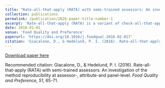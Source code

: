 ```yaml
---
title: "Rate-all-that-apply (RATA) with semi-trained assessors: An investigation of the method reproducibility at assessor-, attribute- and panel-level"
collection: publications
permalink: /publication/2026-paper-title-number-1
excerpt: 'Rate-all-that-apply (RATA) is a variant of check-all-that-apply (CATA) questions that allows assessor to rate the intensity of selected attributes. Compared to CATA, RATA has the potential to improve sample description and discrimination, and might be more useful when only a small number of assessors are available. Before advocating its use with confidence, investigations on the method validity and reproducibility are necessary. Within this context, this short paper examined the reproducibility of results obtained by RATA within a test–retest paradigm, drawing on data from a case study involving sensory assessment of common defects in chocolate production...'
date: 2016-01-01
venue: 'Food Quality and Preference'
paperurl: 'https://doi.org/10.1016/j.foodqual.2016.02.017'
citation: 'Giacalone, D., & Hedelund, P. I. (2016). Rate-all-that-apply (RATA) with semi-trained assessors: An investigation of the method reproducibility at assessor-, attribute-and panel-level.<i> Food Quality and Preference, 51</i>, 65-71.'
---
```


[Download paper here](https://doi.org/10.1016/j.foodqual.2016.02.017)

Recommended citation: Giacalone, D., & Hedelund, P. I. (2016). Rate-all-that-apply (RATA) with semi-trained assessors: An investigation of the method reproducibility at assessor-, attribute-and panel-level.<i> Food Quality and Preference, 51</i>, 65-71.

